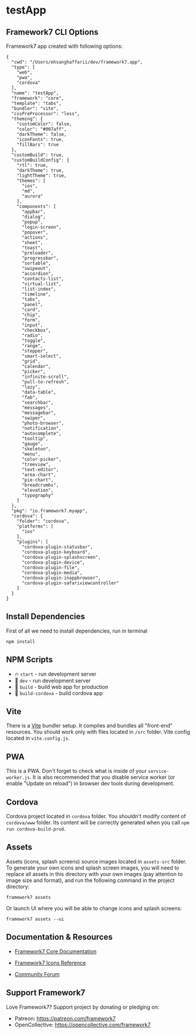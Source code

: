 # testApp

## Framework7 CLI Options

Framework7 app created with following options:

```
{
  "cwd": "/Users/ehsanghaffarii/dev/framework7.app",
  "type": [
    "web",
    "pwa",
    "cordova"
  ],
  "name": "testApp",
  "framework": "core",
  "template": "tabs",
  "bundler": "vite",
  "cssPreProcessor": "less",
  "theming": {
    "customColor": false,
    "color": "#007aff",
    "darkTheme": false,
    "iconFonts": true,
    "fillBars": true
  },
  "customBuild": true,
  "customBuildConfig": {
    "rtl": true,
    "darkTheme": true,
    "lightTheme": true,
    "themes": [
      "ios",
      "md",
      "aurora"
    ],
    "components": [
      "appbar",
      "dialog",
      "popup",
      "login-screen",
      "popover",
      "actions",
      "sheet",
      "toast",
      "preloader",
      "progressbar",
      "sortable",
      "swipeout",
      "accordion",
      "contacts-list",
      "virtual-list",
      "list-index",
      "timeline",
      "tabs",
      "panel",
      "card",
      "chip",
      "form",
      "input",
      "checkbox",
      "radio",
      "toggle",
      "range",
      "stepper",
      "smart-select",
      "grid",
      "calendar",
      "picker",
      "infinite-scroll",
      "pull-to-refresh",
      "lazy",
      "data-table",
      "fab",
      "searchbar",
      "messages",
      "messagebar",
      "swiper",
      "photo-browser",
      "notification",
      "autocomplete",
      "tooltip",
      "gauge",
      "skeleton",
      "menu",
      "color-picker",
      "treeview",
      "text-editor",
      "area-chart",
      "pie-chart",
      "breadcrumbs",
      "elevation",
      "typography"
    ]
  },
  "pkg": "io.framework7.myapp",
  "cordova": {
    "folder": "cordova",
    "platforms": [
      "ios"
    ],
    "plugins": [
      "cordova-plugin-statusbar",
      "cordova-plugin-keyboard",
      "cordova-plugin-splashscreen",
      "cordova-plugin-device",
      "cordova-plugin-file",
      "cordova-plugin-media",
      "cordova-plugin-inappbrowser",
      "cordova-plugin-safariviewcontroller"
    ]
  }
}
```

## Install Dependencies

First of all we need to install dependencies, run in terminal
```
npm install
```

## NPM Scripts

* 🔥 `start` - run development server
* 🔧 `dev` - run development server
* 🔧 `build` - build web app for production
* 📱 `build-cordova` - build cordova app

## Vite

There is a [Vite](https://vitejs.dev) bundler setup. It compiles and bundles all "front-end" resources. You should work only with files located in `/src` folder. Vite config located in `vite.config.js`.

## PWA

This is a PWA. Don't forget to check what is inside of your `service-worker.js`. It is also recommended that you disable service worker (or enable "Update on reload") in browser dev tools during development.

## Cordova

Cordova project located in `cordova` folder. You shouldn't modify content of `cordova/www` folder. Its content will be correctly generated when you call `npm run cordova-build-prod`.
## Assets

Assets (icons, splash screens) source images located in `assets-src` folder. To generate your own icons and splash screen images, you will need to replace all assets in this directory with your own images (pay attention to image size and format), and run the following command in the project directory:

```
framework7 assets
```

Or launch UI where you will be able to change icons and splash screens:

```
framework7 assets --ui
```



## Documentation & Resources

* [Framework7 Core Documentation](https://framework7.io/docs/)



* [Framework7 Icons Reference](https://framework7.io/icons/)
* [Community Forum](https://forum.framework7.io)

## Support Framework7

Love Framework7? Support project by donating or pledging on:
- Patreon: https://patreon.com/framework7
- OpenCollective: https://opencollective.com/framework7